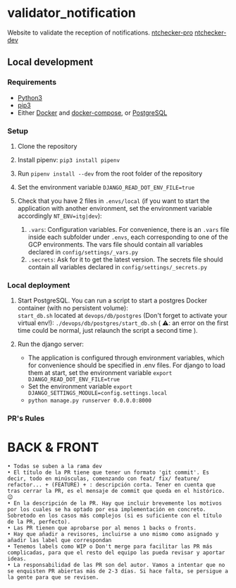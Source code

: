 # validator_notification
Website to validate the reception of notifications. 
[ntchecker-pro](https://rebrand.ly/ntchecker)
[ntchecker-dev](https://rebrand.ly/ntchecker-dev)


## Local development

### Requirements

- [Python3](https://docs.python.org/3.7/)
- [pip3](https://pip.pypa.io/en/latest/installing/)
- Either [Docker](https://docs.docker.com/install/) and [docker-compose](https://docs.docker.com/compose/install/), 
or [PostgreSQL](https://www.postgresql.org/) 


### Setup

1. Clone the repository
1. Install pipenv: `pip3 install pipenv`
    
1. Run `pipenv install --dev` from the root folder of the repository
1. Set the environment variable `DJANGO_READ_DOT_ENV_FILE=true`
1. Check that you have 2 files in `.envs/local` (if you want to start the application with another environment, 
set the environment variable accordingly `NT_ENV=itg|dev`):
  
    1. `.vars`: Configuration variables. For convenience, there is an `.vars` file inside each subfolder under `.envs`, 
    each corresponding to one of the GCP environments. The vars file should contain all variables declared
    in `config/settings/_vars.py`
    1. `.secrets`: Ask for it to get the latest version. The secrets file should contain all variables declared
    in `config/settings/_secrets.py`


### Local deployment

1. Start PostgreSQL. You can run a script to start a postgres Docker container (with no persistent volume):  
`start_db.sh` located at `devops/db/postgres` (Don't forget to activate your virtual env!): 
`./devops/db/postgres/start_db.sh` ( ⚠️: an error on the first time could be normal, just relaunch the script a second time ).

1. Run the django server:
    - The application is configured through environment variables, which for convenience should be specified in .env files. 
    For django to load them at start, set the environment variable `export DJANGO_READ_DOT_ENV_FILE=true`
    - Set the environment variable `export DJANGO_SETTINGS_MODULE=config.settings.local`
    - `python manage.py runserver 0.0.0.0:8000`


### PR's Rules

# BACK & FRONT
    • Todas se suben a la rama dev
    • El título de la PR tiene que tener un formato 'git commit'. Es decir, todo en minúsculas, comenzando con feat/ fix/ feature/ refactor... + (FEATURE) + : descripción corta. Tener en cuenta que tras cerrar la PR, es el mensaje de commit que queda en el histórico. 😉
    • En la descripción de la PR. Hay que incluir brevemente los motivos por los cuales se ha optado por esa implementación en concreto. Sobretodo en los casos más complejos (si es suficiente con el título de la PR, perfecto).
    • Las PR tienen que aprobarse por al menos 1 backs o fronts. 
    • Hay que añadir a revisores, incluirse a uno mismo como asignado y añadir las label que correspondan
    • Tenemos labels como WIP o Don't merge para facilitar las PR más complicadas, para que el resto del equipo las pueda revisar y aportar ideas.
    • La responsabilidad de las PR son del autor. Vamos a intentar que no se enquisten PR abiertas más de 2-3 días. Si hace falta, se persigue a la gente para que se revisen.
